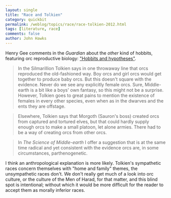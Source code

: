 ```yaml
---
layout: single 
title: "Race and Tolkien" 
category: quickbit
permalink: /weblog/topics/race/race-tolkien-2012.html
tags: [literature, race] 
comments: false 
author: John Hawks 
---
```


Henry Gee comments in the <em>Guardian</em> about the <em>other</em> kind of hobbits, featuring orc reproductive biology: <a href="http://www.guardian.co.uk/science/occams-corner/2012/dec/20/hobbits-hypotheses">"Hobbits and hypotheses"</a>. 

<blockquote>In the Silmarillion Tolkien says in one throwaway line that orcs reproduced the old-fashioned way. Boy orcs and girl orcs would get together to produce baby orcs. But this doesn't square with the evidence. Never do we see any explicitly female orcs. Sure, Middle-earth is a bit like a boys' own fantasy, so this might not be a surprise. However, Tolkien goes to great pains to mention the existence of females in every other species, even when  as in the dwarves and the ents  they are offstage.</blockquote>

<blockquote>Elsewhere, Tolkien says that Morgoth (Sauron's boss) created orcs from captured and tortured elves, but that could hardly supply enough orcs to make a small platoon, let alone armies. There had to be a way of creating orcs from other orcs.</blockquote>

<blockquote>In <em>The Science of Middle-earth</em> I offer a suggestion that is at the same time radical and yet consistent with the evidence  orcs are, in some circumstances, parthenogenetic. </blockquote>

I think an anthropological explanation is more likely. Tolkien's sympathetic races concern themselves with "home and family" themes, the unsympathetic races don't. We don't really get much of a look into orc culture, or the culture of the Men of Harad, for that matter, and this blind spot is intentional; without which it would be more difficult for the reader to accept them as morally inferior races. 


